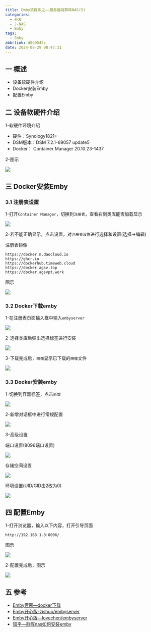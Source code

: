 ```yaml
---
title: Emby流媒体之——服务器端群晖NAS(5)
categories:
  - 开发
  - J-NAS
  - Emby
tags:
  - Emby
abbrlink: d0e9545c
date: 2024-08-29 08:47:31
---
```

## 一 概述

* 设备软硬件介绍
* Docker安装Emby
* 配置Emby

<!--more-->

## 二 设备软硬件介绍

1-软硬件环境介绍

* 硬件：Synology1821+
* DSM版本：DSM 7.2.1-69057 update5
* Docker： Container Manager 20.10.23-1437

2-图示

![][1]

## 三 Docker安装Emby

### 3.1 注册表设置

1-打开`Container Manager`，切换到`注册表`，查看右侧类库能否加载显示

![][2]

2-若不能正确显示，点击设置，对`注册表设置`进行选择和设置(选择->编辑)

注册表镜像

```
https://docker.m.daocloud.io
https://ghcr.io
https://dockerhub.timeweb.cloud
https://docker.agsv.top
https://docker.agsvpt.work
```

图示

![][3]

### 3.2 Docker下载emby

1-在注册表页面输入框中输入`embyserver`

![][4]

2-选择类库后弹出选择标签进行安装

![][5]

3-下载完成后，`映像`显示已下载的`映像`文件

![][6]

### 3.3 Docker安装emby

1-切换到容器标签，点击`新增`

![][7]

2-新增对话框中进行常规配置

![][8]

3-高级设置

端口设置(8096端口设置)

![][9]

存储空间设置

![][10]

环境设置(UID/GID由2改为0)

![][11]

## 四 配置Emby

1-打开浏览器，输入以下内容，打开引导页面

```
http://192.168.1.3:8096/
```

图示

![][12]

2-配置完成后，图示

![][13]

## 五 参考


* [Emby官网—docker下载](https://emby.media/download.html)
* [Emby开心版-zishuo/embyserver](https://hub.docker.com/r/zishuo/embyserver#installation)
* [Emby开心版—lovechen/embyserver](https://hub.docker.com/r/lovechen/embyserver)
* [知乎—群晖nas如何安装emby](https://zhuanlan.zhihu.com/p/622800596)


[1]:https://cdn.jsdelivr.net/gh/pgzxc/cdn/blog-nas/nas-emby-5-container-1.png
[2]:https://cdn.jsdelivr.net/gh/pgzxc/cdn/blog-nas/nas-emby-5-container-register-2.png
[3]:https://cdn.jsdelivr.net/gh/pgzxc/cdn/blog-nas/nas-emby-5-container-register-setting-3.png
[4]:https://cdn.jsdelivr.net/gh/pgzxc/cdn/blog-nas/nas-emby-5-container-emby-search-4.png
[5]:https://cdn.jsdelivr.net/gh/pgzxc/cdn/blog-nas/nas-emby-5-container-emby-install-5.png
[6]:https://cdn.jsdelivr.net/gh/pgzxc/cdn/blog-nas/nas-emby-5-container-image-list-6.png
[7]:https://cdn.jsdelivr.net/gh/pgzxc/cdn/blog-nas/nas-emby-5-container-add-new-7.png
[8]:https://cdn.jsdelivr.net/gh/pgzxc/cdn/blog-nas/nas-emby-5-container-select-one-8.png
[9]:https://cdn.jsdelivr.net/gh/pgzxc/cdn/blog-nas/nas-emby-5-container-grade-port-9.png
[10]:https://cdn.jsdelivr.net/gh/pgzxc/cdn/blog-nas/nas-emby-5-container-grade-space-10.png
[11]:https://cdn.jsdelivr.net/gh/pgzxc/cdn/blog-nas/nas-emby-5-container-grade-path-11.png
[12]:https://cdn.jsdelivr.net/gh/pgzxc/cdn/blog-nas/nas-emby-5-container-webui-welcom-12.png
[13]:https://cdn.jsdelivr.net/gh/pgzxc/cdn/blog-nas/nas-emby-5-container-webui-home-13.png

[00]:https://emby.media/download.html
[01]:https://hub.docker.com/r/zishuo/embyserver#installation
[02]:https://hub.docker.com/r/lovechen/embyserver